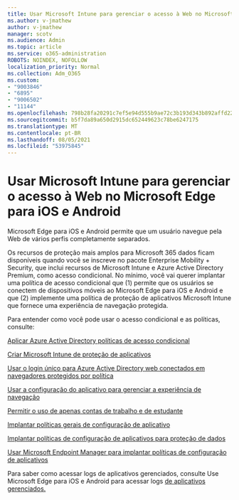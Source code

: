 ```yaml
---
title: Usar Microsoft Intune para gerenciar o acesso à Web no Microsoft Edge para iOS e Android
ms.author: v-jmathew
author: v-jmathew
manager: scotv
ms.audience: Admin
ms.topic: article
ms.service: o365-administration
ROBOTS: NOINDEX, NOFOLLOW
localization_priority: Normal
ms.collection: Adm_O365
ms.custom:
- "9003846"
- "6895"
- "9006502"
- "11144"
ms.openlocfilehash: 798b28fa20291c7ef5e94d555b9ae72c3b193d343b892affd22b6a23e780d523
ms.sourcegitcommit: b5f7da89a650d2915dc652449623c78be6247175
ms.translationtype: MT
ms.contentlocale: pt-BR
ms.lasthandoff: 08/05/2021
ms.locfileid: "53975845"
---
```

# <a name="use-microsoft-intune-to-manage-web-access-in-microsoft-edge-for-ios-and-android"></a>Usar Microsoft Intune para gerenciar o acesso à Web no Microsoft Edge para iOS e Android

Microsoft Edge para iOS e Android permite que um usuário navegue pela Web de vários perfis completamente separados.

Os recursos de proteção mais amplos para Microsoft 365 dados ficam disponíveis quando você se inscreve no pacote Enterprise Mobility + Security, que inclui recursos de Microsoft Intune e Azure Active Directory Premium, como acesso condicional. No mínimo, você vai querer implantar uma política de acesso condicional que (1) permite que os usuários se conectem de dispositivos móveis ao Microsoft Edge para iOS e Android e que (2) implemente uma política de proteção de aplicativos Microsoft Intune que fornece uma experiência de navegação protegida.

Para entender como você pode usar o acesso condicional e as políticas, consulte:

[Aplicar Azure Active Directory políticas de acesso condicional](https://go.microsoft.com/fwlink/?linkid=2132481)

[Criar Microsoft Intune de proteção de aplicativos](https://go.microsoft.com/fwlink/?linkid=2132651)

[Usar o login único para Azure Active Directory web conectados em navegadores protegidos por política](https://go.microsoft.com/fwlink/?linkid=2132482)

[Usar a configuração do aplicativo para gerenciar a experiência de navegação](https://go.microsoft.com/fwlink/?linkid=2132483)

[Permitir o uso de apenas contas de trabalho e de estudante](https://go.microsoft.com/fwlink/?linkid=2132652)

[Implantar políticas gerais de configuração de aplicativo](https://go.microsoft.com/fwlink/?linkid=2132653)

[Implantar políticas de configuração de aplicativos para proteção de dados](https://go.microsoft.com/fwlink/?linkid=2132654)

[Usar Microsoft Endpoint Manager para implantar políticas de configuração de aplicativos](https://go.microsoft.com/fwlink/?linkid=2132707)

Para saber como acessar logs de aplicativos gerenciados, consulte Use Microsoft Edge para iOS e Android para acessar logs [de aplicativos gerenciados.](https://go.microsoft.com/fwlink/?linkid=2132578)
